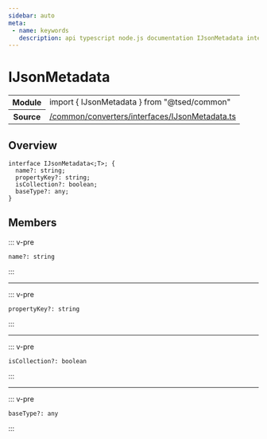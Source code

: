 ```yaml
---
sidebar: auto
meta:
 - name: keywords
   description: api typescript node.js documentation IJsonMetadata interface
---
```

# IJsonMetadata <Badge text="Interface" type="interface"/>
<!-- Summary -->
<section class="symbol-info"><table class="is-full-width"><tbody><tr><th>Module</th><td><div class="lang-typescript"><span class="token keyword">import</span> { IJsonMetadata }&nbsp;<span class="token keyword">from</span>&nbsp;<span class="token string">"@tsed/common"</span></div></td></tr><tr><th>Source</th><td><a href="https://github.com/Romakita/ts-express-decorators/blob/v4.30.1/src//common/converters/interfaces/IJsonMetadata.ts#L0-L0">/common/converters/interfaces/IJsonMetadata.ts</a></td></tr></tbody></table></section>

<!-- Overview -->
## Overview


<pre><code class="typescript-lang "><span class="token keyword">interface</span> IJsonMetadata&lt<span class="token punctuation">;</span>T&gt<span class="token punctuation">;</span> <span class="token punctuation">{</span>
  name?<span class="token punctuation">:</span> <span class="token keyword">string</span><span class="token punctuation">;</span>
  propertyKey?<span class="token punctuation">:</span> <span class="token keyword">string</span><span class="token punctuation">;</span>
  isCollection?<span class="token punctuation">:</span> <span class="token keyword">boolean</span><span class="token punctuation">;</span>
  baseType?<span class="token punctuation">:</span> <span class="token keyword">any</span><span class="token punctuation">;</span>
<span class="token punctuation">}</span></code></pre>



<!-- Members -->




## Members


::: v-pre

<div class="method-overview">
<pre><code class="typescript-lang ">name?<span class="token punctuation">:</span> <span class="token keyword">string</span></code></pre>

</div>



:::



***



::: v-pre

<div class="method-overview">
<pre><code class="typescript-lang ">propertyKey?<span class="token punctuation">:</span> <span class="token keyword">string</span></code></pre>

</div>



:::



***



::: v-pre

<div class="method-overview">
<pre><code class="typescript-lang ">isCollection?<span class="token punctuation">:</span> <span class="token keyword">boolean</span></code></pre>

</div>



:::



***



::: v-pre

<div class="method-overview">
<pre><code class="typescript-lang ">baseType?<span class="token punctuation">:</span> <span class="token keyword">any</span></code></pre>

</div>



:::